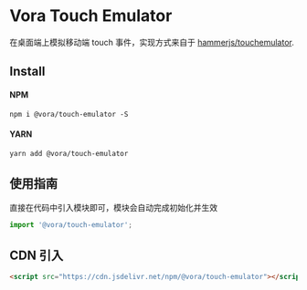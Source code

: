 <!--
 * @Author: wanlixin
 * @Date: 2020-05-09 22:23:51
 * @LastEditors: wanlixin
 * @LastEditTime: 2020-05-17 08:52:50
 * @Description: 
--> 
# Vora Touch Emulator

在桌面端上模拟移动端 touch 事件，实现方式来自于 [hammerjs/touchemulator](https://github.com/hammerjs/touchemulator).

## Install

#### NPM

```shell
npm i @vora/touch-emulator -S
```

#### YARN

```shell
yarn add @vora/touch-emulator
```

## 使用指南

直接在代码中引入模块即可，模块会自动完成初始化并生效

```js
import '@vora/touch-emulator';
```

## CDN 引入

```html
<script src="https://cdn.jsdelivr.net/npm/@vora/touch-emulator"></script>
```
